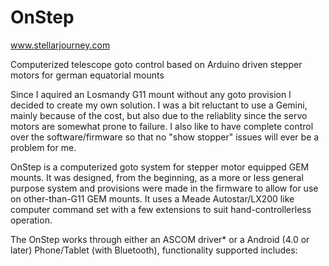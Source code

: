 OnStep
======
www.stellarjourney.com

Computerized telescope goto control based on Arduino driven stepper motors for german equatorial mounts


Since I aquired an Losmandy G11 mount without any goto provision I decided to create my own solution. I was a bit reluctant to use a Gemini, mainly because of the cost, but also due to the reliablity since the servo motors are somewhat prone to failure. I also like to have complete control over the software/firmware so that no "show stopper" issues will ever be a problem for me.

OnStep is a computerized goto system for stepper motor equipped GEM mounts. It was designed, from the beginning, as a more or less general purpose system and provisions were made in the firmware to allow for use on other-than-G11 GEM mounts. It uses a Meade Autostar/LX200 like computer command set with a few extensions to suit hand-controllerless operation.

The OnStep works through either an ASCOM driver* or a Android (4.0 or later) Phone/Tablet (with Bluetooth), functionality supported includes:
